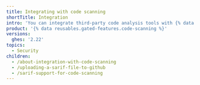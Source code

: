 ```yaml
---
title: Integrating with code scanning
shortTitle: Integration
intro: 'You can integrate third-party code analysis tools with {% data variables.product.prodname_dotcom %} {% data variables.product.prodname_code_scanning %} by uploading data as SARIF files.'
product: '{% data reusables.gated-features.code-scanning %}'
versions:
  ghes: '2.22'
topics:
  - Security
children:
  - /about-integration-with-code-scanning
  - /uploading-a-sarif-file-to-github
  - /sarif-support-for-code-scanning
---
```

<!--See /content/code-security/secure-coding for the latest version of this article -->
